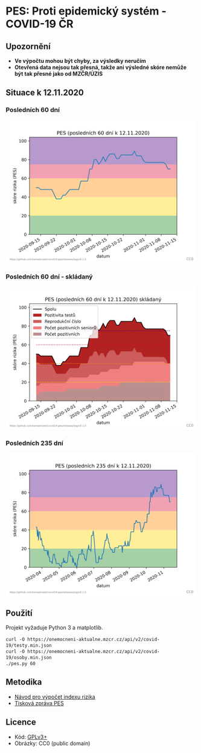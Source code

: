 # PES: Proti epidemický systém - COVID-19 ČR

## Upozornění

- **Ve výpočtu mohou být chyby, za výsledky neručím**
- **Otevřená data nejsou tak přesná, takže ani výsledné skóre nemůže být tak přesné jako od MZČR/ÚZIS**

## Situace k 12.11.2020

### Posledních 60 dní

![PES 60d 2020-11-12](img/pes_60d_2020-11-12.png)

### Posledních 60 dní - skládaný

![PES 60d 2020-11-12](img/pes_60d_2020-11-12_skladany.png)

### Posledních 235 dní

![PES 235d 2020-11-12](img/pes_235d_2020-11-12.png)

## Použití

Projekt vyžaduje Python 3 a matplotlib.

```
curl -O https://onemocneni-aktualne.mzcr.cz/api/v2/covid-19/testy.min.json
curl -O https://onemocneni-aktualne.mzcr.cz/api/v2/covid-19/osoby.min.json
./pes.py 60
```

## Metodika

- [Návod pro výpočet indexu rizika](https://koronavirus.mzcr.cz/wp-content/uploads/2020/11/Stru%C4%8Dn%C3%BD-n%C3%A1vod-pro-v%C3%BDpo%C4%8Det-indexu-rizika.pdf)
- [Tisková zpráva PES](https://koronavirus.mzcr.cz/epidemiologickou-situaci-bude-nove-znazornovat-system-hodnoceni-pes/)

## Licence

- Kód: [GPLv3+](LICENSE.txt)
- Obrázky: CC0 (public domain)
